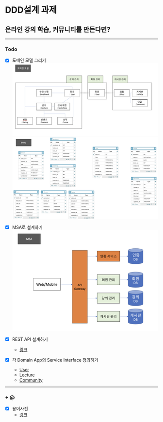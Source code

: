 # DDD설계 과제

## 온라인 강의 학습, 커뮤니티를 만든다면?

---

### Todo

- [x] 도메인 모델 그리기
    ![domain_model](./img/domain_model.png)
    ![entity](./img/entity.png)

- [x] MSA로 설계하기
    ![domain_model](./img/msa.png)

- [x] REST API 설계하기
    - [링크](https://github.com/radic2510/online-edu-platform/blob/main/restapi.md)

- [x] 각 Domain App의 Service Interface 정의하기
    - [User](https://github.com/radic2510/online-edu-platform-user)
    - [Lecture](https://github.com/radic2510/online-edu-platform-lecture)
    - [Community](https://github.com/radic2510/online-edu-platform-community)

---

### + @
- [x] 용어사전
    - [링크](https://github.com/radic2510/online-edu-platform/blob/main/Ubiqutious_language.md)
